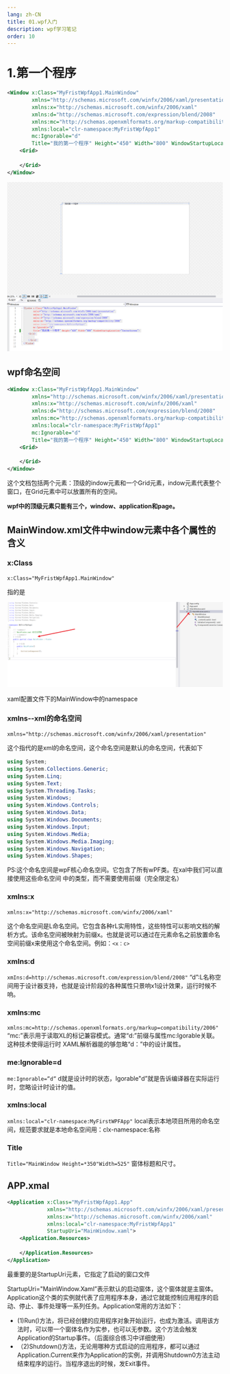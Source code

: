 ```yaml
---
lang: zh-CN
title: 01.wpf入门
description: wpf学习笔记
order: 10
---
```


#  1.第一个程序

```xml
<Window x:Class="MyFristWpfApp1.MainWindow"
        xmlns="http://schemas.microsoft.com/winfx/2006/xaml/presentation"
        xmlns:x="http://schemas.microsoft.com/winfx/2006/xaml"
        xmlns:d="http://schemas.microsoft.com/expression/blend/2008"
        xmlns:mc="http://schemas.openxmlformats.org/markup-compatibility/2006"
        xmlns:local="clr-namespace:MyFristWpfApp1"
        mc:Ignorable="d"
        Title="我的第一个程序" Height="450" Width="800" WindowStartupLocation="CenterScreen">
    <Grid>
        
    </Grid>
</Window>
```

![image-20240429190721409](./img/image-20240429190721409.png) 

##  wpf命名空间

```xml
<Window x:Class="MyFristWpfApp1.MainWindow"
        xmlns="http://schemas.microsoft.com/winfx/2006/xaml/presentation"
        xmlns:x="http://schemas.microsoft.com/winfx/2006/xaml"
        xmlns:d="http://schemas.microsoft.com/expression/blend/2008"
        xmlns:mc="http://schemas.openxmlformats.org/markup-compatibility/2006"
        xmlns:local="clr-namespace:MyFristWpfApp1"
        mc:Ignorable="d"
        Title="我的第一个程序" Height="450" Width="800" WindowStartupLocation="CenterScreen">
    <Grid>
        
    </Grid>
</Window>
```

这个文档包括两个元素：顶级的indow元素和一个Grid元素，indow元素代表整个窗口，在Grid元素中可以放置所有的空间。

**wpf中的顶级元素只能有三个，window、application和page。**

##  MainWindow.xml文件中window元素中各个属性的含义

###  x:Class

`x:Class="MyFristWpfApp1.MainWindow"`

指的是

![image-20240429191246870](./img/image-20240429191246870.png)

xaml配置文件下的MainWindow中的namespace

###   xmlns--xml的命名空间

`xmlns="http://schemas.microsoft.com/winfx/2006/xaml/presentation"`

这个指代的是xml的命名空间，这个命名空间是默认的命名空间，代表如下

```c#
using System;
using System.Collections.Generic;
using System.Linq;
using System.Text;
using System.Threading.Tasks;
using System.Windows;
using System.Windows.Controls;
using System.Windows.Data;
using System.Windows.Documents;
using System.Windows.Input;
using System.Windows.Media;
using System.Windows.Media.Imaging;
using System.Windows.Navigation;
using System.Windows.Shapes;
```

PS:这个命名空间是wpF核心命名空间。它包含了所有wPF类。在xal中我们可以直接使用这些命名空间
中的类型，而不需要使用前缀（完全限定名）

###  xmlns:x

`xmlns:x="http://schemas.microsoft.com/winfx/2006/xaml"`

这个命名空间是L命名空间。它包含各种rL实用特性，这些特性可以影响文档的解析方式。该命名空间被映射为前缀x。也就是说可以通过在元素命名之前放置命名空间前缀x来使用这个命名空间。例如：`<x：c>`

###  xmIns:d

`xmIns:d=http://schemas.microsoft.com/expression/blend/2008"`
“d”:L名称空间用于设计器支持，也就是设计阶段的各种属性只景响x1设计效果，运行时候不响。

###  xmlns:mc

`xmlns:mc=http://schemas.openxmlformats.org/markup=compatibility/2006"`
“mc:”表示用于读取XL的标记兼容模式。通常“d:”前缀与属性mc:Igorable关联。这种技术使得运行时
XAML解析器能的够忽略“d：”中的设计属性。

###  me:Ignorable=d

`me:Ignorable=”d”`
d就是设计时的状态，Igorable"d”就是告诉编译器在实际运行时，您略设计时设计的值。

###  xmlns:local

`xmlns:local="clr-namespace:MyFirstWPFApp"`
local表示本地项目所用的命名空间，规范要求就是本地命名空间用：clx-namespace:名称

### Title

`Title="MainWindow Height=*350"Width=525"`
窗体标题和尺寸。

##  APP.xmal

```xml
<Application x:Class="MyFristWpfApp1.App"
             xmlns="http://schemas.microsoft.com/winfx/2006/xaml/presentation"
             xmlns:x="http://schemas.microsoft.com/winfx/2006/xaml"
             xmlns:local="clr-namespace:MyFristWpfApp1"
             StartupUri="MainWindow.xaml">
    <Application.Resources>
         
    </Application.Resources>
</Application>
```

最重要的是StartupUri元素，它指定了启动的窗口文件



StartupUri="MainWindow.Xaml”表示默认的启动窗体，这个窗体就是主窗体。
Application这个类的实例就代表了应用程序本身，通过它就能控制应用程序的启动、停止、事件处理等一系列任务。Application常用的方法如下：

- (1)Run()方法，将已经创健的应用程序对象开始运行，也成为激活。调用该方法时，可以带一个窗体名作为实参，也可以无参数。这个方法会触发Application的Startup事件。（后面综合练习中详细使用）
- （2)Shutdown()方法，无论用哪种方式启动的应用程序，都可以通过Application.Current来作为Application的实例，并调用Shutdown0方法主动结束程序的运行。当程序退出的时候，发Exit事件。